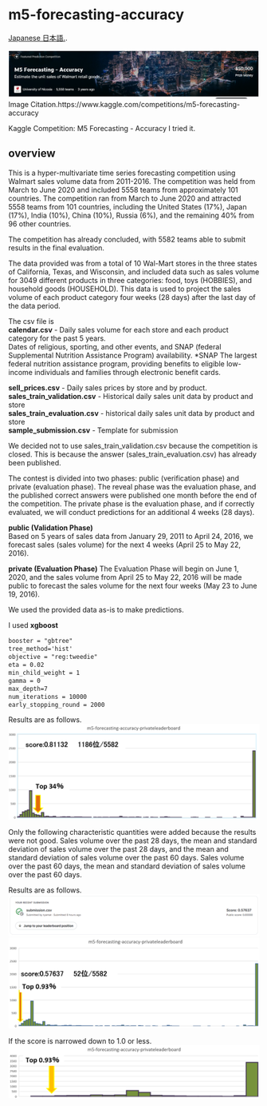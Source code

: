 # m5-forecasting-accuracy  
[Japanese 日本語.](https://github.com/Sanaxen/m5-forecasting-accuracy/blob/master/README_jp.md).

<img src="./images/image1en.png"/>  
Image Citation.https://www.kaggle.com/competitions/m5-forecasting-accuracy  

Kaggle Competition: M5 Forecasting - Accuracy I tried it.  

## overview
This is a hyper-multivariate time series forecasting competition using Walmart sales volume data from 2011-2016.
The competition was held from March to June 2020 and included 5558 teams from approximately 101 countries.
The competition ran from March to June 2020 and attracted 5558 teams from 101 countries, including the United States (17%), Japan (17%), India (10%), China (10%), Russia (6%), and the remaining 40% from 96 other countries.  

The competition has already concluded, with 5582 teams able to submit results in the final evaluation.  

The data provided was from a total of 10 Wal-Mart stores in the three states of California, Texas, and Wisconsin, and included data such as sales volume for 3049 different products in three categories: food, toys (HOBBIES), and household goods (HOUSEHOLD). This data is used to project the sales volume of each product category four weeks (28 days) after the last day of the data period.

The csv file is  
**calendar.csv** - Daily sales volume for each store and each product category for the past 5 years.  
Dates of religious, sporting, and other events, and SNAP (federal Supplemental Nutrition Assistance Program) availability.
*SNAP The largest federal nutrition assistance program, providing benefits to eligible low-income individuals and families through electronic benefit cards.

**sell_prices.csv** - Daily sales prices by store and by product.  
**sales_train_validation.csv** - Historical daily sales unit data by product and store  
**sales_train_evaluation.csv** - historical daily sales unit data by product and store  
**sample_submission.csv** - Template for submission  

We decided not to use sales_train_validation.csv because the competition is closed.
This is because the answer (sales_train_evaluation.csv) has already been published.  

The contest is divided into two phases: public (verification phase) and private (evaluation phase). The reveal phase was the evaluation phase, and the published correct answers were published one month before the end of the competition. The private phase is the evaluation phase, and if correctly evaluated, we will conduct predictions for an additional 4 weeks (28 days).

**public (Validation Phase)**  
Based on 5 years of sales data from January 29, 2011 to April 24, 2016, we forecast sales (sales volume) for the next 4 weeks (April 25 to May 22, 2016).  

**private (Evaluation Phase)** 
The Evaluation Phase will begin on June 1, 2020, and the sales volume from April 25 to May 22, 2016 will be made public to forecast the sales volume for the next four weeks (May 23 to June 19, 2016).  

We used the provided data as-is to make predictions.  

I used **xgboost**    
```
booster = "gbtree"  
tree_method='hist'  
objective = "reg:tweedie"  
eta = 0.02  
min_child_weight = 1  
gamma = 0  
max_depth=7  
num_iterations = 10000  
early_stopping_round = 2000  
```
Results are as follows.  
<img src="./images/image2.png"/>  

Only the following characteristic quantities were added because the results were not good.
Sales volume over the past 28 days, the mean and standard deviation of sales volume over the past 28 days, and the mean and standard deviation of sales volume over the past 60 days.
Sales volume over the past 60 days, the mean and standard deviation of sales volume over the past 60 days.

Results are as follows.  
<img src="./images/image3.png"/>  
<img src="./images/image4.png"/>  

If the score is narrowed down to 1.0 or less.  
<img src="./images/image5.png"/>  

